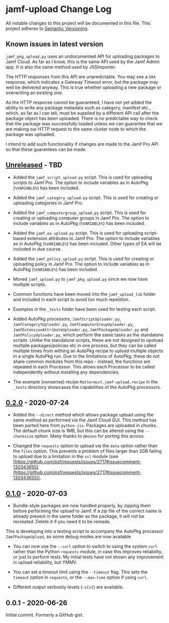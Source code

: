 # jamf-upload Change Log

All notable changes to this project will be documented in this file. This project adheres to [Semantic Versioning](http://semver.org/).

## Known issues in latest version

`jamf_pkg_upload.py` uses an undocumented API for uploading packages to Jamf Cloud. As far as I know, this is the same API used by the Jamf Admin app. It is also the same method used by JSSImporter.

The HTTP responses from this API are unpredictable. You may see a `504` response, which indicates a Gateway Timeout error, but the package may well be delivered anyway. This is true whether uploading a new package or overwriting an existing one.

As the HTTP response cannot be guaranteed, I have not yet added the ability to write any package metadata such as category, manifest etc., which, as far as I can tell, must be supplied by a different API call after the package object has been uploaded. There is no predictable way to check that the package was successfully loaded unless we can guarantee that we are making our HTTP request to the same cluster node to which the package was uploaded.

I intend to add such functionality if changes are made to the Jamf Pro API so that these guarantees can be made.

## [Unreleased] - TBD

- Added the `jamf_script_upload.py` script. This is used for uploading scripts to Jamf Pro. The option to include variables as in AutoPkg (`%VARIABLE%`) has been included.

- Added the `jamf_category_upload.py` script. This is used for creating or uploading categories in Jamf Pro.

- Added the `jamf_computergroup_upload.py` script. This is used for creating or uploading computer groups in Jamf Pro. The option to include variables as in AutoPkg (`%VARIABLE%`) has been included.

- Added the `jamf_ea_upload.py` script. This is used for uploading script-based extension attributes to Jamf Pro. The option to include variables as in AutoPkg (`%VARIABLE%`) has been included. Other types of EA will be included in due course.

- Added the `jamf_policy_upload.py` script. This is used for creating or uploading policy in Jamf Pro. The option to include variables as in AutoPkg (`%VARIABLE%`) has been included.

- Moved `jamf_upload.py` to `jamf_pkg_upload.py` since we now have multiple scripts.

- Common functions have been moved into the `jamf_upload_lib` folder and included in each script to avoid too much repetition.

- Examples in the `_tests` folder have been used for testing each script.

- Added AutoPkg processors, `JamfScriptUploader.py`, `JamfCategorytUploader.py`, `JamfComputerGroupUploader.py`, `JamfExtensionAttributeUploader.py`, `JamfPackageUploader.py` and `JamfPolicyUploader.py`, which perform the same tasks as the standalone scripts. Unlike the standalone scripts, these are not designed to upoload multiple packages/policies etc in one process, but they can be called multiple times from withing an AutoPkg recipe to upload multiple objects in a single AutoPkg run. Due to the limitations of AutoPkg, these do not share common modules from this repo - instead, the functions are repeated in each Processor. This allows each Processor to be called independently without installing any dependencies.

- The example (nonsense) recipe `Mattermost.jamf-upload.recipe` in the `_tests` directory showcases the capabilities of the AutoPkg processors.

## [0.2.0] - 2020-07-24

- Added the `--direct` method which allows package upload using the same method as performed via the Jamf Cloud GUI. This method has been ported here from `python-jss`. Packages are uploaded in chunks. The default chunk size is 1MB, but this can be altered using the `--chunksize` option. Many thanks to `@mosen` for porting this across.

- Changed the `requests` option to upload via the `data` option rather than the `files` option. This prevents a problem of files larger than 2GB failing to upload due to a limitation in the `ssl` module (see [https://github.com/psf/requests/issues/2717#issuecomment-130343655](https://github.com/psf/requests/issues/2717#issuecomment-130343655)).

## [0.1.0] - 2020-07-03

- Bundle-style packages are now handled properly, by zipping them before performing the upload to Jamf. If a zip file of the correct name is already present in the same folder as the package, it will not be recreated. Delete it if you need it to be remade.

This is developing into a testing script to accompany the AutoPkg processor `JamfPackageUpload`, so some debug modes are now available

- You can now use the `--curl` option to switch to using the system `curl` rather than the Python `requests` module, in case this improves reliability, or just to perform tests. My initial tests have not shown any improvement in upload reliability, but YMMV.

- You can set a timeout limit using the `--timeout` flag. This sets the `timeout` option in `requests`, or the `--max-time` option if using `curl`.

- Different output verbosity levels (`-v[v]`) are available.

## 0.0.1 - 2020-06-26

Initial commit. Formerly a GitHub gist.

[unreleased]: https://github.com/grahampugh/JSSImporter/compare/v0.2.0...HEAD
[0.2.0]: https://github.com/grahampugh/JSSImporter/compare/v0.1.0...v0.2.0
[0.1.0]: https://github.com/grahampugh/JSSImporter/compare/v0.0.1...v0.1.0
